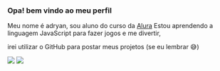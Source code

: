 ### Opa! bem vindo ao meu perfil

Meu nome é adryan, sou aluno do curso da [Alura](https://www.alura.com.br)
Estou aprendendo a linguagem JavaScript para fazer jogos e me divertir,

irei utilizar o GitHub para postar meus projetos (se eu lembrar 😅) 

![](https://media.tenor.com/1uKpKHCxNsEAAAAj/anime-joget-rgb.gif)  ![](https://media.tenor.com/lhrBub_hnywAAAAi/astolfo-fate.gif)

